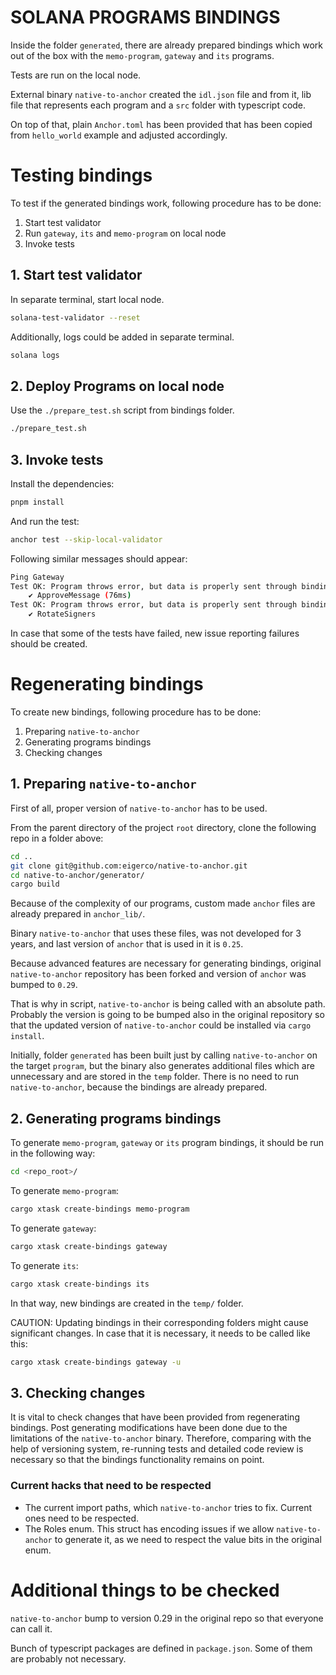 # SOLANA PROGRAMS BINDINGS

Inside the folder `generated`, there are already prepared bindings which work out of the box with the `memo-program`, `gateway` and `its` programs. 

Tests are run on the local node.

External binary `native-to-anchor` created the `idl.json` file and from it, lib file that represents each program and a `src` folder with typescript code.

On top of that, plain `Anchor.toml` has been provided that has been copied from `hello_world` example and adjusted accordingly.

# Testing bindings

To test if the generated bindings work, following procedure has to be done:

1. Start test validator
2. Run `gateway`, `its` and `memo-program` on local node
3. Invoke tests

## 1. Start test validator

In separate terminal, start local node.

```bash
solana-test-validator --reset
```

Additionally, logs could be added in separate terminal.

```bash
solana logs
```

## 2. Deploy Programs on local node

Use the `./prepare_test.sh` script from bindings folder.

```bash
./prepare_test.sh
```

## 3. Invoke tests

Install the dependencies:
 
```bash
pnpm install
```

And run the test:

```bash
anchor test --skip-local-validator
```

Following similar messages should appear:

```bash
Ping Gateway
Test OK: Program throws error, but data is properly sent through bindings.
    ✔ ApproveMessage (76ms)
Test OK: Program throws error, but data is properly sent through bindings.
    ✔ RotateSigners
```

In case that some of the tests have failed, new issue reporting failures should be created.

# Regenerating bindings

To create new bindings, following procedure has to be done:

1. Preparing `native-to-anchor`
2. Generating programs bindings
3. Checking changes

## 1. Preparing `native-to-anchor`

First of all, proper version of `native-to-anchor` has to be used.

From the parent directory of the project `root` directory, clone the following repo in a folder above:

```bash
cd ..
git clone git@github.com:eigerco/native-to-anchor.git
cd native-to-anchor/generator/
cargo build
```

Because of the complexity of our programs, custom made `anchor` files are already prepared in `anchor_lib/`.

Binary `native-to-anchor` that uses these files, was not developed for 3 years, and last version of `anchor` that is used in it is `0.25`.

Because advanced features are necessary for generating bindings, original `native-to-anchor` repository has been forked and version of `anchor` was bumped to `0.29`.

That is why in script, `native-to-anchor` is being called with an absolute path. Probably the version is going to be bumped also in the original repository so that the updated version of `native-to-anchor` could be installed via `cargo install`.

Initially, folder `generated` has been built just by calling `native-to-anchor` on the target `program`, but the binary also generates additional files which are unnecessary and are stored in the `temp` folder. There is no need to run `native-to-anchor`, because the bindings are already prepared.

## 2. Generating programs bindings

To generate `memo-program`, `gateway` or `its` program bindings, it should be run in the following way:

```bash
cd <repo_root>/
```

To generate `memo-program`:

```bash
cargo xtask create-bindings memo-program
```

To generate `gateway`:

```bash
cargo xtask create-bindings gateway
```

To generate `its`:

```bash
cargo xtask create-bindings its
```

In that way, new bindings are created in the `temp/` folder.

CAUTION: Updating bindings in their corresponding folders might cause significant changes. In case that it is necessary, it needs to be called like this:

```bash
cargo xtask create-bindings gateway -u
```

## 3. Checking changes

It is vital to check changes that have been provided from regenerating bindings. Post generating modifications have been done due to the limitations of the `native-to-anchor` binary. Therefore, comparing with the help of versioning system, re-running tests and detailed code review is necessary so that the bindings functionality remains on point.

### Current hacks that need to be respected

* The current import paths, which `native-to-anchor` tries to fix. Current ones need to be respected.
* The Roles enum. This struct has encoding issues if we allow `native-to-anchor` to generate it, as we need to respect the value bits in the original enum.

# Additional things to be checked

`native-to-anchor` bump to version 0.29 in the original repo so that everyone can call it.

Bunch of typescript packages are defined in `package.json`. Some of them are probably not necessary.
